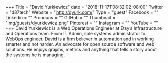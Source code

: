 +++
Title = "David Yurkiewicz"
date = "2018-11-17T08:32:02-08:00"
Twitter = "d87tech"
Website = "http://dyurk.com/"
Type = "guest"
Facebook = ""
Linkedin = ""
Pronouns = ""
GitHub = ""
Thumbnail = "img/guests/dyurkiewicz.png"
Pinterest = ""
Instagram = ""
YouTube = ""
+++
David Yurkiewicz is a Web Operations Engineer at Etsy’s Infrastructure and Operations team. From IT Admin, sole systems administrator to WebOps engineer, David is a firm believer in automation and in working smarter and not harder. An advocate for open source software and web solutions. He enjoys graphs, metrics and anything that tells a story about the systems he is managing.
